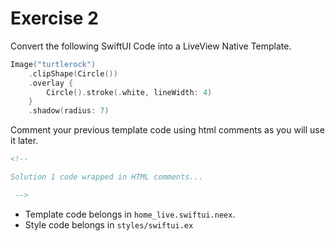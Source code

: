 # Exercise 2

Convert the following SwiftUI Code into a LiveView Native Template.

```swift
Image("turtlerock")
    .clipShape(Circle())
    .overlay {
        Circle().stroke(.white, lineWidth: 4)
    }
    .shadow(radius: 7)
```

Comment your previous template code using html comments as you will use it later.

```html
<!--

Solution 1 code wrapped in HTML comments...

 -->
```

* Template code belongs in `home_live.swiftui.neex`.
* Style code belongs in `styles/swiftui.ex`